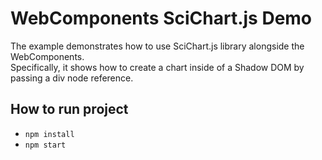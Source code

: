# WebComponents SciChart.js Demo

The example demonstrates how to use SciChart.js library alongside the WebComponents.  
Specifically, it shows how to create a chart inside of a Shadow DOM by passing a div node reference. 

## How to run project

* `npm install`
* `npm start`
